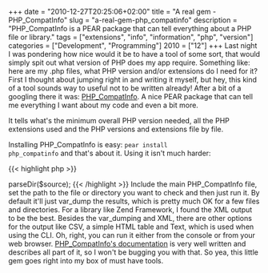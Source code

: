 +++
date = "2010-12-27T20:25:06+02:00"
title = "A real gem - PHP_CompatInfo"
slug = "a-real-gem-php_compatinfo"
description = "PHP_CompatInfo is a PEAR package that can tell everything about a PHP file or library."
tags = ["extensions", "info", "information", "php", "version"]
categories = ["Development", "Programming"]
2010 = ["12"]
+++
Last night I was pondering how nice would it be to have a tool of some sort, that would simply spit out what version of PHP does my app require. Something like: here are my .php files, what PHP version and/or extensions do I need for it? First I thought about jumping right in and writing it myself, but hey, this kind of a tool sounds way to useful not to be written already! After a bit of a googling there it was: <a href="http://pear.php.net/package/PHP_CompatInfo">PHP_CompatInfo</a>. A nice PEAR package that can tell me everything I want about my code and even a bit more.

It tells what's the minimum overall PHP version needed, all the PHP extensions used and the PHP versions and extensions file by file.

Installing PHP_CompatInfo is easy: <code>pear install php_compatinfo</code> and that's about it. Using it isn't much harder:

{{< highlight php >}}
<?php

require_once 'PHP/CompatInfo.php';

$source = '/home/robert/www/Zend/';

$driverType = 'xml';
$driverOptions = array();

$info = new PHP_CompatInfo($driverType, $driverOptions);
$info->parseDir($source);
{{< /highlight >}}

Include the main PHP_CompatInfo file, set the path to the file or directory you want to check and then just run it. By default it'll just var_dump the results, which is pretty much OK for a few files and directories. For a library like Zend Framework, I found the XML output to be the best. Besides the var_dumping and XML, there are other options for the output like CSV, a simple HTML table and Text, which is used when using the CLI. Oh, right, you can run it either from the console or from your web browser. <a href="http://pear.php.net/manual/en/package.php.php-compatinfo.tutorial.php">PHP_CompatInfo's documentation</a> is very well written and describes all part of it, so I won't be bugging you with that.

So yea, this little gem goes right into my box of must have tools.
